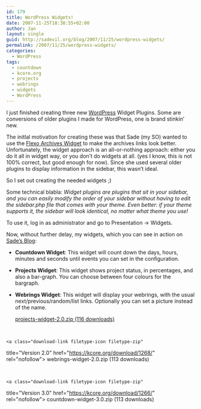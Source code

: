 ```yaml
---
id: 179
title: WordPress Widgets!
date: 2007-11-25T18:38:55+02:00
author: Jan
layout: single
guid: http://sadevil.org/blog/2007/11/25/wordpress-widgets/
permalink: /2007/11/25/wordpress-widgets/
categories:
  - WordPress
tags:
  - countdown
  - kcore.org
  - projects
  - webrings
  - widgets
  - WordPress
---
```

I just finished creating three new <a href="http://www.wordpress.org" target="_blank">WordPress</a> Widget Plugins. Some are conversions of older plugins I made for WordPress, one is brand stinkin&#8217; new.

The initlal motivation for creating these was that Sade (my SO) wanted to use the <a href="http://wordpress.org/extend/plugins/flexo-archives-widget/" target="_blank">Flexo Archives Widget</a> to make the archives links look better. Unfortunately, the widget approach is an all-or-nothing approach: either you do it all in widget way, or you don&#8217;t do widgets at all. (yes I know, this is not 100% correct, but good enough for now). Since she used several older plugins to display information in the sidebar, this wasn&#8217;t ideal.

So I set out creating the needed widgets ;)

Some technical blabla: _Widget plugins are plugins that sit in your sidebar, and you can easily modify the order of your sidebar without having to edit the sidebar.php file that comes with your theme. Even better: if your theme supports it, the sidebar will look identical, no matter what theme you use!_

To use it, log in as administrator and go to Presentation -> Widgets.

Now, without further delay, my widgets, which you can see in action on <a href="http://sade.sadevil.org/blog/" target="_blank">Sade&#8217;s Blog</a>:

  * **Countdown Widget**: This widget will count down the days, hours, minutes and seconds until events you can set in the configuration.
  * **Projects Widget**: This widget shows project status, in percentages, and also a bar-graph. You can choose between four colours for the bargraph.
  * **Webrings Widget**: This widget will display your webrings, with the usual next/previous/random/list links. Optionally you can set a picture instead of the name.


	<a class="download-link filetype-icon filetype-zip"
   title="Version 2.0" href="https://kcore.org/download/1271/" rel="nofollow"> projects-widget-2.0.zip (116 downloads) </a> 

&nbsp;


	<a class="download-link filetype-icon filetype-zip"
   title="Version 2.0" href="https://kcore.org/download/1268/" rel="nofollow"> webrings-widget-2.0.zip (113 downloads) </a> 

&nbsp;


	<a class="download-link filetype-icon filetype-zip"
   title="Version 3.0" href="https://kcore.org/download/1266/" rel="nofollow"> countdown-widget-3.0.zip (113 downloads) </a>